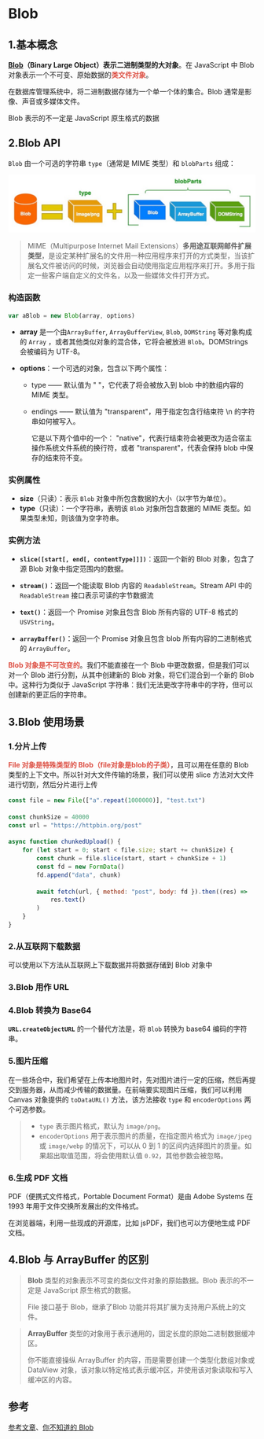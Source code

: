 # Blob

## 1.基本概念

**[Blob](https://developer.mozilla.org/zh-CN/docs/Web/API/Blob)（Binary Large Object）**表示**二进制类型的大对象**。在 JavaScript 中 Blob 对象表示一个不可变、原始数据的<strong style="color:#DD5145">类文件对象</strong>。

在数据库管理系统中，将二进制数据存储为一个单一个体的集合。Blob 通常是影像、声音或多媒体文件。

Blob 表示的不一定是 JavaScript 原生格式的数据

## 2.Blob API

`Blob` 由一个可选的字符串 `type`（通常是 MIME 类型）和 `blobParts` 组成：

![](Blob.assets/BlobAPI.png)

> MIME（Multipurpose Internet Mail Extensions）**多用途互联网邮件扩展类型**，是设定某种扩展名的文件用一种应用程序来打开的方式类型，当该扩展名文件被访问的时候，浏览器会自动使用指定应用程序来打开。多用于指定一些客户端自定义的文件名，以及一些媒体文件打开方式。

### 构造函数

```js
var aBlob = new Blob(array, options)
```

- **array** 是一个由`ArrayBuffer`, `ArrayBufferView`, `Blob`, `DOMString` 等对象构成的 `Array` ，或者其他类似对象的混合体，它将会被放进 `Blob`。DOMStrings 会被编码为 UTF-8。

- **options**：一个可选的对象，包含以下两个属性：

  - type —— 默认值为 " "，它代表了将会被放入到 blob 中的数组内容的 MIME 类型。

  - endings —— 默认值为 "transparent"，用于指定包含行结束符 \n 的字符串如何被写入。 

    它是以下两个值中的一个： "native"，代表行结束符会被更改为适合宿主操作系统文件系统的换行符，或者 "transparent"，代表会保持 blob 中保存的结束符不变。

### 实例属性

- **size**（只读）：表示 `Blob` 对象中所包含数据的大小（以字节为单位）。
- **type**（只读）：一个字符串，表明该 `Blob` 对象所包含数据的 MIME 类型。如果类型未知，则该值为空字符串。

### 实例方法

- **`slice([start[, end[, contentType]]])`**：返回一个新的 Blob 对象，包含了源 Blob 对象中指定范围内的数据。

- **`stream()`**：返回一个能读取 Blob 内容的 `ReadableStream`。Stream API 中的 `ReadableStream` 接口表示可读的字节数据流

- **`text()`**：返回一个 Promise 对象且包含 Blob 所有内容的 UTF-8 格式的 `USVString`。

- **`arrayBuffer()`**：返回一个 Promise 对象且包含 blob 所有内容的二进制格式的 `ArrayBuffer`。

<strong style="color:#DD5145">Blob 对象是不可改变的</strong>。我们不能直接在一个 Blob 中更改数据，但是我们可以对一个 Blob 进行分割，从其中创建新的 Blob 对象，将它们混合到一个新的 Blob 中。这种行为类似于 JavaScript 字符串：我们无法更改字符串中的字符，但可以创建新的更正后的字符串。





## 3.Blob 使用场景

### 1.分片上传

<strong style="color:#DD5145">File 对象是特殊类型的 Blob（file对象是blob的子类）</strong>，且可以用在任意的 Blob 类型的上下文中。所以针对大文件传输的场景，我们可以使用 slice 方法对大文件进行切割，然后分片进行上传

```js
const file = new File(["a".repeat(1000000)], "test.txt")

const chunkSize = 40000
const url = "https://httpbin.org/post"

async function chunkedUpload() {
    for (let start = 0; start < file.size; start += chunkSize) {
        const chunk = file.slice(start, start + chunkSize + 1)
        const fd = new FormData()
        fd.append("data", chunk)

        await fetch(url, { method: "post", body: fd }).then((res) =>
            res.text()
        )
    }
}
```









### 2.从互联网下载数据

可以使用以下方法从互联网上下载数据并将数据存储到 Blob 对象中

### 3.Blob 用作 URL

### 4.Blob 转换为 Base64

**`URL.createObjectURL`** 的一个替代方法是，将 `Blob` 转换为 base64 编码的字符串。



### 5.图片压缩

在一些场合中，我们希望在上传本地图片时，先对图片进行一定的压缩，然后再提交到服务器，从而减少传输的数据量。在前端要实现图片压缩，我们可以利用 Canvas 对象提供的 `toDataURL()` 方法，该方法接收 `type` 和 `encoderOptions` 两个可选参数。

> - `type` 表示图片格式，默认为 `image/png`。
> - `encoderOptions` 用于表示图片的质量，在指定图片格式为 `image/jpeg` 或 `image/webp` 的情况下，可以从 0 到 1 的区间内选择图片的质量。如果超出取值范围，将会使用默认值 `0.92`，其他参数会被忽略。

### 6.生成 PDF 文档

PDF（便携式文件格式，Portable Document Format）是由 Adobe Systems 在 1993 年用于文件交换所发展出的文件格式。

在浏览器端，利用一些现成的开源库，比如 jsPDF，我们也可以方便地生成 PDF 文档。



## 4.Blob 与 ArrayBuffer 的区别

> **Blob** 类型的对象表示不可变的类似文件对象的原始数据。Blob 表示的不一定是 JavaScript 原生格式的数据。
>
> File 接口基于 Blob，继承了Blob 功能并将其扩展为支持用户系统上的文件。

> **ArrayBuffer** 类型的对象用于表示通用的，固定长度的原始二进制数据缓冲区。
>
> 你不能直接操纵 ArrayBuffer 的内容，而是需要创建一个类型化数组对象或 DataView 对象，该对象以特定格式表示缓冲区，并使用该对象读取和写入缓冲区的内容。

## 参考

[参考文章](https://blog.csdn.net/yaojiqic/article/details/125090825)、[你不知道的 Blob](https://segmentfault.com/a/1190000022812794)